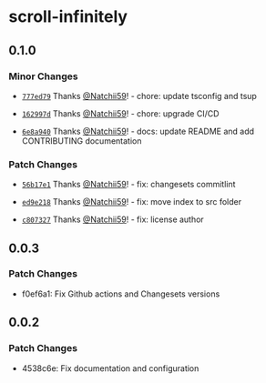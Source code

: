 # scroll-infinitely

## 0.1.0

### Minor Changes

- [`777ed79`](https://github.com/Natchii59/scroll-infinitely/commit/777ed79cd9fecca581eaa1cc14e538ddbc78691a) Thanks [@Natchii59](https://github.com/Natchii59)! - chore: update tsconfig and tsup

- [`162997d`](https://github.com/Natchii59/scroll-infinitely/commit/162997da3a7f6a7cda76819fd39f4e5e73c36f28) Thanks [@Natchii59](https://github.com/Natchii59)! - chore: upgrade CI/CD

- [`6e8a940`](https://github.com/Natchii59/scroll-infinitely/commit/6e8a94066d7d79a898357f27102d8bbb35eaee31) Thanks [@Natchii59](https://github.com/Natchii59)! - docs: update README and add CONTRIBUTING documentation

### Patch Changes

- [`56b17e1`](https://github.com/Natchii59/scroll-infinitely/commit/56b17e1f784efcfb6b33e97fb63395d94909ec7f) Thanks [@Natchii59](https://github.com/Natchii59)! - fix: changesets commitlint

- [`ed9e218`](https://github.com/Natchii59/scroll-infinitely/commit/ed9e2182363ea3474461701284a98c54cc5dd8c8) Thanks [@Natchii59](https://github.com/Natchii59)! - fix: move index to src folder

- [`c807327`](https://github.com/Natchii59/scroll-infinitely/commit/c80732762f5591a7c38a800e6f1fdedefa9a6b82) Thanks [@Natchii59](https://github.com/Natchii59)! - fix: license author

## 0.0.3

### Patch Changes

- f0ef6a1: Fix Github actions and Changesets versions

## 0.0.2

### Patch Changes

- 4538c6e: Fix documentation and configuration
